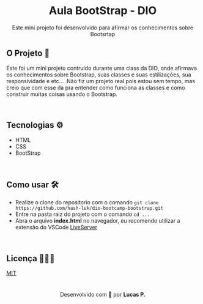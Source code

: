 <h1 align="center">Aula BootStrap - DIO</h1>

<p align="center">Este mini projeto foi desenvolvido para afirmar os conhecimentos sobre Bootsrtap</p>



## O Projeto 🧾

Este foi um mini projeto contruído durante uma class da DIO, onde afirmava os conhecimentos sobre Bootstrap, suas classes e suas estilizações, sua responsividade e etc... .Não fiz um projeto real pois estou sem tempo, mas creio que com esse da pra entender como funciona as classes e como construir muitas coisas usando o Bootstrap.

<br/>

## Tecnologias ⚙

- HTML
- CSS
- BootStrap

<br/>

## Como usar 🛠

- Realize o clone do repositorio com o comando ```git clone https://github.com/hash-luk/dio-bootcamp-bootstrap.git ```
- Entre na pasta raiz do projeto com o comando ```cd ...```
- Abra o arquivo **index.html** no navegador, eu recomendo utilizar a extensão do VSCode [LiveServer](https://marketplace.visualstudio.com/items?itemName=ritwickdey.LiveServer)


<br />

## Licença 👨🏼‍⚖️

[MIT](https://github.com/hash-luk/dio-bootcamp-bootstrap/blob/main/LICENSE)

#

<p align="center">Desenvolvido com 💜 por <b>Lucas P.</b> </p>
